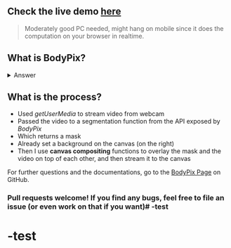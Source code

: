 ## **Check the live demo [here](https://sadn1ck.github.io/bg-removal-bodypix/index.html)**

> Moderately good PC needed, might hang on mobile since it does the computation on your browser in realtime.

## What is **BodyPix**?
<details>
  <summary>Answer</summary>

### 👉 Tensorflow Model for segmentation in browser
This model can be used to segment an image into pixels that are and are not part of a person, and into pixels that belong to each of twenty-four body parts. It works for multiple people in an input image or video.
</details>

## What is the process?

*  Used *getUserMedia* to stream video from webcam
*  Passed the video to a segmentation function from the API exposed by *BodyPix*
*  Which returns a mask
*  Already set a background on the canvas (on the right)
*  Then I use **canvas compositing** functions to overlay the mask and the video on top of each other, and then stream it to the canvas

For further questions and the documentations, go to the [BodyPix Page](https://github.com/tensorflow/tfjs-models/tree/master/body-pix) on GitHub.

  ### **Pull requests** welcome! If you find any bugs, feel free to file an issue (or even work on that if you want)# -test
# -test
